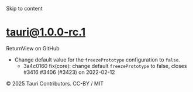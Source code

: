 Skip to content
# tauri@1.0.0-rc.1
ReturnView on GitHub
  * Change default value for the `freezePrototype` configuration to `false`. 
    * 3a4c0160 fix(core): change default `freezePrototype` to false, closes #3416 #3406 (#3423) on 2022-02-12


© 2025 Tauri Contributors. CC-BY / MIT
